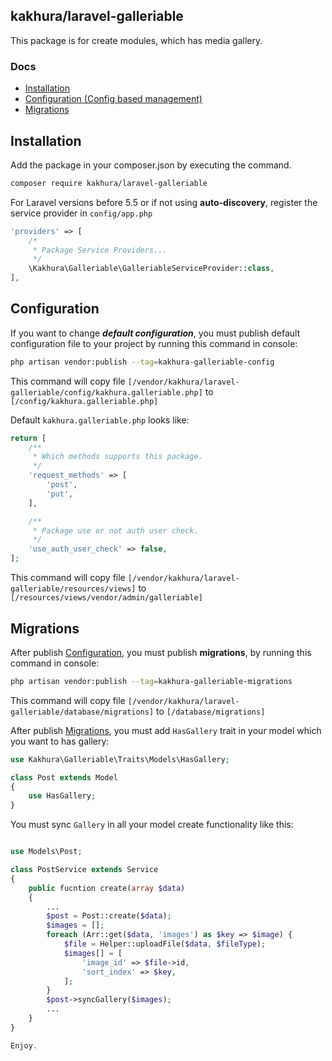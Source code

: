 ## kakhura/laravel-galleriable

This package is for create modules, which has media gallery.
### Docs
* [Installation](#installation)
* [Configuration (Config based management)](#configuration)
* [Migrations](#migrations)

## Installation
Add the package in your composer.json by executing the command.

```bash
composer require kakhura/laravel-galleriable
```

For Laravel versions before 5.5 or if not using **auto-discovery**, register the service provider in `config/app.php`

```php
'providers' => [
    /*
     * Package Service Providers...
     */
    \Kakhura\Galleriable\GalleriableServiceProvider::class,
],
```


## Configuration

If you want to change ***default configuration***, you must publish default configuration file to your project by running this command in console:
```bash
php artisan vendor:publish --tag=kakhura-galleriable-config
```

This command will copy file `[/vendor/kakhura/laravel-galleriable/config/kakhura.galleriable.php]` to `[/config/kakhura.galleriable.php]`

Default `kakhura.galleriable.php` looks like:
```php
return [
    /**
     * Which methods supports this package.
     */
    'request_methods' => [
        'post',
        'put',
    ],

    /**
     * Package use or not auth user check.
     */
    'use_auth_user_check' => false,
];
```

This command will copy file `[/vendor/kakhura/laravel-galleriable/resources/views]` to `[/resources/views/vendor/admin/galleriable]`

## Migrations
After publish [Configuration](#configuration), you must publish **migrations**, by running this command in console:
```bash
php artisan vendor:publish --tag=kakhura-galleriable-migrations
```

This command will copy file `[/vendor/kakhura/laravel-galleriable/database/migrations]` to `[/database/migrations]`

After publish [Migrations](#migrations), you must add `HasGallery` trait in your model which you want to has gallery:
```php
use Kakhura\Galleriable\Traits\Models\HasGallery;

class Post extends Model
{
    use HasGallery;
}

```
You must sync `Gallery` in all your model create functionality like this:
```php

use Models\Post;

class PostService extends Service
{
    public fucntion create(array $data) 
    {
        ...
        $post = Post::create($data);
        $images = [];
        foreach (Arr::get($data, 'images') as $key => $image) {
            $file = Helper::uploadFile($data, $fileType);
            $images[] = [
                'image_id' => $file->id,
                'sort_index' => $key,
            ];
        }
        $post->syncGallery($images);
        ...
    }
}

Enjoy.
